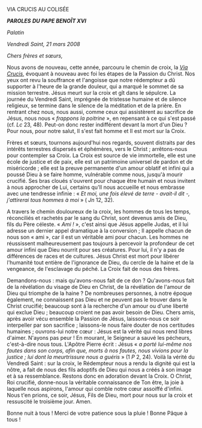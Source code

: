 VIA CRUCIS AU COLISÉE

***PAROLES*** ***DU PAPE BENOÎT XVI***

*Palatin*

*Vendredi Saint, 21 mars 2008*

*Chers frères et sœurs,*

Nous avons de nouveau, cette année, parcouru le chemin de croix, la *[Via Crucis](http://www.vatican.va/news_services/liturgy/2008/documents/ns_lit_doc_20080321_via-crucis_fr.html)*, évoquant à nouveau avec foi les étapes de la Passion du Christ. Nos yeux ont revu la souffrance et l'angoisse que notre rédempteur a dû supporter à l'heure de la grande douleur, qui a marqué le sommet de sa mission terrestre. Jésus meurt sur la croix et gît dans le sépulcre. La journée du Vendredi Saint, imprégnée de tristesse humaine et de silence religieux, se termine dans le silence de la méditation et de la prière. En rentrant chez nous, nous aussi, comme ceux qui assistèrent au sacrifice de Jésus, nous nous « *frappons la poitrine* », en repensant à ce qui s'est passé (cf. *Lc* 23, 48). Peut-on donc rester indifférent devant la mort d'un Dieu ? Pour nous, pour notre salut, Il s'est fait homme et Il est mort sur la Croix.

Frères et sœurs, tournons aujourd'hui nos regards, souvent distraits par des intérêts terrestres dispersés et éphémères, vers le Christ ; arrêtons-nous pour contempler sa Croix. La Croix est source de vie immortelle, elle est une école de justice et de paix, elle est un patrimoine universel de pardon et de miséricorde ; elle est la preuve permanente d'un amour oblatif et infini qui a poussé Dieu à se faire homme, vulnérable comme nous, jusqu'à mourir crucifié. Ses bras cloués s'ouvrent pour chaque être humain et nous invitent à nous approcher de Lui, certains qu'Il nous accueille et nous embrasse avec une tendresse infinie : « *Et moi, une fois élevé de terre - avait-il dit -, j'attirerai tous hommes à moi* » ( *Jn* 12, 32).

A travers le chemin douloureux de la croix, les hommes de tous les temps, réconciliés et rachetés par le sang du Christ, sont devenus amis de Dieu, fils du Père céleste. « *Ami !* », c'est ainsi que Jésus appelle Judas, et il lui adresse un dernier appel dramatique à la conversion ; Il appelle chacun de nous son « ami », car il est un véritable ami pour chacun. Les hommes ne réussissent malheureusement pas toujours à percevoir la profondeur de cet amour infini que Dieu nourrit pour ses créatures. Pour lui, il n'y a pas de différences de races et de cultures. Jésus Christ est mort pour libérer l'humanité tout entière de l'ignorance de Dieu, du cercle de la haine et de la vengeance, de l'esclavage du péché. La Croix fait de nous des frères.

Demandons-nous : mais qu'avons-nous fait de ce don ? Qu'avons-nous fait de la révélation du visage de Dieu en Christ, de la révélation de l'amour de Dieu qui triomphe de la haine ? De nombreuses personnes, à notre époque également, ne connaissent pas Dieu et ne peuvent pas le trouver dans le Christ crucifié; beaucoup sont à la recherche d'un amour ou d'une liberté qui exclue Dieu ; beaucoup croient ne pas avoir besoin de Dieu. Chers amis, après avoir vécu ensemble la Passion de Jésus, laissons-nous ce soir interpeller par son sacrifice ; laissons-le nous faire douter de nos certitudes humaines ; ouvrons-lui notre cœur : Jésus est la vérité qui nous rend libres d'aimer. N'ayons pas peur ! En mourant, le Seigneur a sauvé les pécheurs, c'est-à-dire nous tous. L'Apôtre Pierre écrit : Jésus « *a porté lui-même nos fautes dans son corps, afin que, morts à nos fautes, nous vivions pour la justice ; lui dont la meurtrissure nous a guéris* » (1 *P* 2, 24). Voilà la vérité du Vendredi Saint : sur la croix, le Rédempteur nous a rendu la dignité qui est la nôtre, a fait de nous des fils adoptifs de Dieu qui nous a créés à son image et à sa ressemblance. Restons donc en adoration devant la Croix. O Christ, Roi crucifié, donne-nous la véritable connaissance de Ton être, la joie à laquelle nous aspirons, l'amour qui comble notre cœur assoiffé d'infini. Nous t'en prions, ce soir, Jésus, Fils de Dieu, mort pour nous sur la croix et ressuscité le troisième jour. Amen.

Bonne nuit à tous ! Merci de votre patience sous la pluie ! Bonne Pâque à tous !